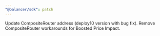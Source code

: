 ```yaml
---
"@balancer/sdk": patch
---
```


Update CompositeRouter address (deploy10 version with bug fix).
Remove CompositeRouter workarounds for Boosted Price Impact.
